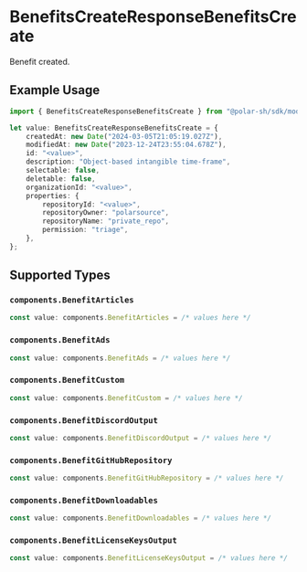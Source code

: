 # BenefitsCreateResponseBenefitsCreate

Benefit created.

## Example Usage

```typescript
import { BenefitsCreateResponseBenefitsCreate } from "@polar-sh/sdk/models/operations";

let value: BenefitsCreateResponseBenefitsCreate = {
    createdAt: new Date("2024-03-05T21:05:19.027Z"),
    modifiedAt: new Date("2023-12-24T23:55:04.678Z"),
    id: "<value>",
    description: "Object-based intangible time-frame",
    selectable: false,
    deletable: false,
    organizationId: "<value>",
    properties: {
        repositoryId: "<value>",
        repositoryOwner: "polarsource",
        repositoryName: "private_repo",
        permission: "triage",
    },
};
```

## Supported Types

### `components.BenefitArticles`

```typescript
const value: components.BenefitArticles = /* values here */
```

### `components.BenefitAds`

```typescript
const value: components.BenefitAds = /* values here */
```

### `components.BenefitCustom`

```typescript
const value: components.BenefitCustom = /* values here */
```

### `components.BenefitDiscordOutput`

```typescript
const value: components.BenefitDiscordOutput = /* values here */
```

### `components.BenefitGitHubRepository`

```typescript
const value: components.BenefitGitHubRepository = /* values here */
```

### `components.BenefitDownloadables`

```typescript
const value: components.BenefitDownloadables = /* values here */
```

### `components.BenefitLicenseKeysOutput`

```typescript
const value: components.BenefitLicenseKeysOutput = /* values here */
```

